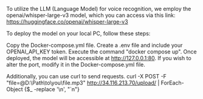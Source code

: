 To utilize the LLM (Language Model) for voice recognition, we employ the openai/whisper-large-v3 model, which you can access via this link: 
https://huggingface.co/openai/whisper-large-v3

To deploy the model on your local PC, follow these steps:

Copy the Docker-compose.yml file.
Create a .env file and include your OPENAI_API_KEY token.
Execute the command "docker compose up".
Once deployed, the model will be accessible at http://127.0.0.1:80. If you wish to alter the port, modify it in the Docker-compose.yml file.

Additionally, you can use curl to send requests.
curl -X POST -F "file=@D:\\Path\\to\\you\\file.mp3" http://34.116.213.70/upload/ | ForEach-Object {$_ -replace '\\n', "`n"}
